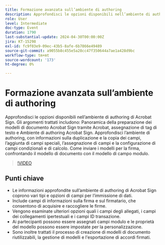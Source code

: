 ```yaml
---
title: Formazione avanzata sull’ambiente di authoring
description: Approfondisci le opzioni disponibili nell’ambiente di authoring di Acrobat Sign.
role: User
level: Intermediate
doc-type: Event
duration: 1790
last-substantial-update: 2024-04-30T00:00:00Z
jira: KT-15298
exl-id: fc9f03e9-09ec-43b5-8afe-6b7866e49489
source-git-commit: a9055b8c455e5a28cc47f350644a7ae1a428d9bc
workflow-type: tm+mt
source-wordcount: '173'
ht-degree: 0%

---
```


# Formazione avanzata sull’ambiente di authoring

Approfondisci le opzioni disponibili nell’ambiente di authoring di Acrobat Sign. Gli argomenti trattati includono: Panoramica della preparazione dei modelli di documento Acrobat Sign tramite Acrobat, assegnazione di tag di testo e Ambiente di authoring Acrobat Sign. Approfondisci l’ambiente di authoring, con informazioni sulla duplicazione e la copia dei campi, l’aggiunta di campi speciali, l’assegnazione di campi e la configurazione di campi condizionali e di calcolo. Come inviare i modelli per la firma, confrontando il modello di documento con il modello di campo modulo.

>[!VIDEO](https://video.tv.adobe.com/v/3428189/?learn=on)

## Punti chiave

* Le informazioni approfondite sull’ambiente di authoring di Acrobat Sign coprono vari tipi e opzioni di campi per l’immissione di dati.
* Include campi di informazioni sulla firma e sul firmatario, che consentono di acquisire e raccogliere le firme.
* Vengono esaminate ulteriori opzioni quali i campi degli allegati, i campi dei collegamenti ipertestuali e i campi ID transazione.
* Ai partecipanti possono essere assegnati campi modulo e le proprietà del modello possono essere impostate per la personalizzazione.
* Sono inoltre trattati il processo di creazione di modelli di documento riutilizzabili, la gestione di modelli e l&#39;esportazione di accordi firmati.
